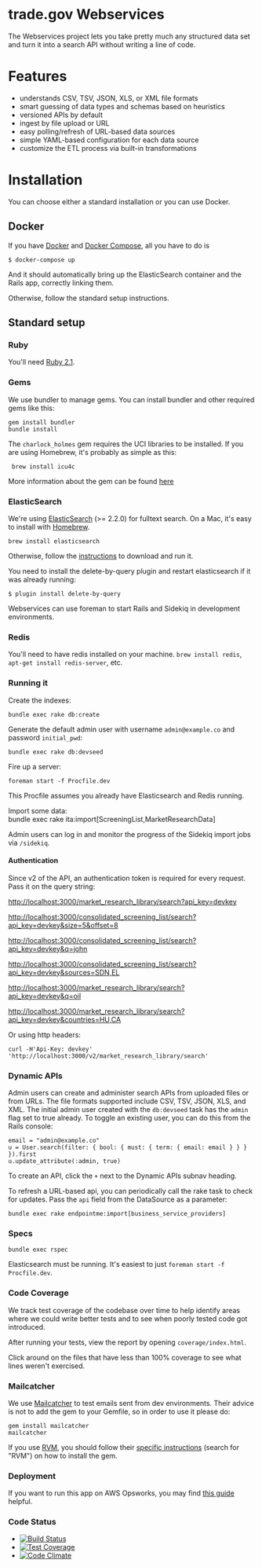 trade.gov Webservices
==============

The Webservices project lets you take pretty much any structured data set and turn it into a search API without writing a line of code.

# Features

* understands CSV, TSV, JSON, XLS, or XML file formats
* smart guessing of data types and schemas based on heuristics
* versioned APIs by default
* ingest by file upload or URL
* easy polling/refresh of URL-based data sources
* simple YAML-based configuration for each data source
* customize the ETL process via built-in transformations

# Installation

You can choose either a standard installation or you can use Docker.

## Docker

If you have [Docker](http://docker.io/) and [Docker Compose](https://docs.docker.com/compose/), all you have to do is

    $ docker-compose up

And it should automatically bring up the ElasticSearch container and the Rails app, correctly linking them.

Otherwise, follow the standard setup instructions.

## Standard setup

### Ruby

You'll need [Ruby 2.1](http://www.ruby-lang.org/en/downloads/).

### Gems

We use bundler to manage gems. You can install bundler and other required gems like this:

    gem install bundler
    bundle install
    
The `charlock_holmes` gem requires the UCI libraries to be installed. If you are using Homebrew, it's probably as simple as this:
     
     brew install icu4c

More information about the gem can be found [here](https://github.com/brianmario/charlock_holmes)             

### ElasticSearch

We're using [ElasticSearch](http://www.elasticsearch.org/) (>= 2.2.0) for fulltext search. On a Mac, it's easy to install with [Homebrew](http://mxcl.github.com/homebrew/).

    brew install elasticsearch

Otherwise, follow the [instructions](http://www.elasticsearch.org/download/) to download and run it.

You need to install the delete-by-query plugin and restart elasticsearch if it was already running:

    $ plugin install delete-by-query

Webservices can use foreman to start Rails and Sidekiq in development environments. 

### Redis

You'll need to have redis installed on your machine. `brew install redis`, `apt-get install redis-server`, etc.

### Running it

Create the indexes:

    bundle exec rake db:create
    
Generate the default admin user with username `admin@example.co` and password `initial_pwd`:

    bundle exec rake db:devseed    

Fire up a server:

    foreman start -f Procfile.dev
    
This Procfile assumes you already have Elasticsearch and Redis running.
    
Import some data:    
    bundle exec rake ita:import[ScreeningList,MarketResearchData]

Admin users can log in and monitor the progress of the Sidekiq import jobs via `/sidekiq`.

#### Authentication

Since v2 of the API, an authentication token is required for every request. Pass it on the query string:

<http://localhost:3000/market_research_library/search?api_key=devkey>

<http://localhost:3000/consolidated_screening_list/search?api_key=devkey&size=5&offset=8>

<http://localhost:3000/consolidated_screening_list/search?api_key=devkey&q=john>

<http://localhost:3000/consolidated_screening_list/search?api_key=devkey&sources=SDN,EL>

<http://localhost:3000/market_research_library/search?api_key=devkey&q=oil>

<http://localhost:3000/market_research_library/search?api_key=devkey&countries=HU,CA>

Or using http headers:

    curl -H'Api-Key: devkey' 'http://localhost:3000/v2/market_research_library/search'

### Dynamic APIs

Admin users can create and administer search APIs from uploaded files or from URLs. The file formats supported 
include CSV, TSV, JSON, XLS, and XML. The initial admin user created with the `db:devseed` task has the `admin` flag 
set to true already. To toggle an existing user, you can do this from the Rails console:
    
    email = "admin@example.co"
    u = User.search(filter: { bool: { must: { term: { email: email } } } }).first
    u.update_attribute(:admin, true)

To create an API, click the `+` next to the Dynamic APIs subnav heading.

To refresh a URL-based api, you can periodically call the rake task to check for updates. Pass the `api` field from the DataSource as a parameter:

    bundle exec rake endpointme:import[business_service_providers]

### Specs

    bundle exec rspec

Elasticsearch must be running. It's easiest to just `foreman start -f Procfile.dev`.

### Code Coverage

We track test coverage of the codebase over time to help identify areas where we could write better tests and to see when poorly tested code got introduced.

After running your tests, view the report by opening `coverage/index.html`.

Click around on the files that have less than 100% coverage to see what lines weren't exercised.

### Mailcatcher

We use [Mailcatcher](http://mailcatcher.me/) to test emails sent from dev environments. Their advice is not to add the gem to your Gemfile, so in order
to use it please do:

    gem install mailcatcher
    mailcatcher

If you use [RVM](https://rvm.io/), you should follow their [specific instructions](http://mailcatcher.me/) (search for "RVM") on how to install the gem.

### Deployment

If you want to run this app on AWS Opsworks, you may find [this guide](https://github.com/GovWizely/webservices/wiki/How-to:-set-up-a-fully-decoupled-AWS-Stack) helpful.

### Code Status

* [![Build Status](https://travis-ci.org/GovWizely/webservices.svg?branch=master)](https://travis-ci.org/GovWizely/webservices/)
* [![Test Coverage](https://codeclimate.com/github/GovWizely/webservices/badges/coverage.svg)](https://codeclimate.com/github/GovWizely/webservices)
* [![Code Climate](https://codeclimate.com/github/GovWizely/webservices/badges/gpa.svg)](https://codeclimate.com/github/GovWizely/webservices)

